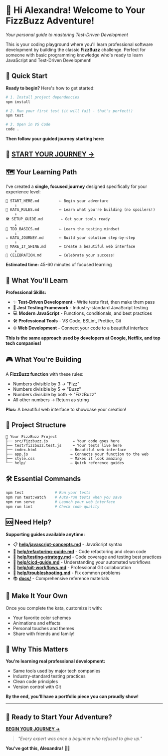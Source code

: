 # 👋 Hi Alexandra! Welcome to Your FizzBuzz Adventure!

*Your personal guide to mastering Test-Driven Development*

This is your coding playground where you'll learn professional software development by building the classic **FizzBuzz** challenge. Perfect for someone with basic programming knowledge who's ready to learn JavaScript and Test-Driven Development!

## 🚀 Quick Start

**Ready to begin?** Here's how to get started:

```bash
# 1. Install project dependencies
npm install

# 2. Run your first test (it will fail - that's perfect!)
npm test

# 3. Open in VS Code
code .
```

**Then follow your guided journey starting here:**

## 🌟 **[START YOUR JOURNEY →](START_HERE.md)**

## 🗺️ Your Learning Path

I've created a **single, focused journey** designed specifically for your experience level:

```
🌟 START_HERE.md         ← Begin your adventure
    ↓
📖 KATA_RULES.md         ← Learn what you're building (no spoilers!)
    ↓
🛠️ SETUP_GUIDE.md        ← Get your tools ready  
    ↓
🧪 TDD_BASICS.md         ← Learn the testing mindset
    ↓
⚔️ KATA_JOURNEY.md       ← Build your solution step-by-step
    ↓
🎨 MAKE_IT_SHINE.md      ← Create a beautiful web interface
    ↓
🎉 CELEBRATION.md        ← Celebrate your success!
```

**Estimated time:** 45-60 minutes of focused learning

## 🎯 What You'll Learn

**Professional Skills:**
- ✨ **Test-Driven Development** - Write tests first, then make them pass
- 🧪 **Jest Testing Framework** - Industry-standard JavaScript testing
- 💻 **Modern JavaScript** - Functions, conditionals, and best practices
- 🛠️ **Professional Tools** - VS Code, ESLint, Prettier, Git
- 🌐 **Web Development** - Connect your code to a beautiful interface

**This is the same approach used by developers at Google, Netflix, and top tech companies!**

## 🎮 What You're Building

A **FizzBuzz function** with these rules:
- Numbers divisible by 3 → "Fizz"
- Numbers divisible by 5 → "Buzz"  
- Numbers divisible by both → "FizzBuzz"
- All other numbers → Return as string

**Plus:** A beautiful web interface to showcase your creation!

## 📁 Project Structure

```
📁 Your FizzBuzz Project
├── src/fizzbuzz.js           ← Your code goes here
├── test/fizzbuzz.test.js     ← Your tests live here  
├── index.html               ← Beautiful web interface
├── app.js                   ← Connects your function to the web
├── style.css                ← Makes it look amazing
└── help/                    ← Quick reference guides
```

## 🛠️ Essential Commands

```bash
npm test              # Run your tests  
npm run test:watch    # Auto-run tests when you save
npm run serve         # Launch your web interface
npm run lint          # Check code quality
```

## 🆘 Need Help?

**Supporting guides available anytime:**
- 📋 **[help/javascript-concepts.md](help/javascript-concepts.md)** - JavaScript syntax
- 🔵 **[help/refactoring-guide.md](help/refactoring-guide.md)** - Code refactoring and clean code
- 🧪 **[help/testing-strategy.md](help/testing-strategy.md)** - Code coverage and testing best practices
- 🚀 **[help/cicd-guide.md](help/cicd-guide.md)** - Understanding your automated workflows
- 📜 **[help/git-workflows.md](help/git-workflows.md)** - Professional Git collaboration
- 🔧 **[help/troubleshooting.md](help/troubleshooting.md)** - Fix common problems  
- 📚 **[docs/](docs/)** - Comprehensive reference materials

## 🎨 Make It Your Own

Once you complete the kata, customize it with:
- Your favorite color schemes
- Animations and effects  
- Personal touches and themes
- Share with friends and family!

## 🌟 Why This Matters

**You're learning real professional development:**
- Same tools used by major tech companies
- Industry-standard testing practices
- Clean code principles
- Version control with Git

**By the end, you'll have a portfolio piece you can proudly show!**

---

## 🚀 Ready to Start Your Adventure?

**[BEGIN YOUR JOURNEY →](START_HERE.md)**

> *"Every expert was once a beginner who refused to give up."*

**You've got this, Alexandra!** 💪✨